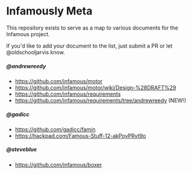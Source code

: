 # Infamously Meta
This repository exists to serve as a map to various documents for the Infamous project.

If you'd like to add your document to the list, just submit a PR or let @oldschooljarvis know.

##### @andrewreedy
* https://github.com/infamous/motor
* https://github.com/infamous/motor/wiki/Design-%28DRAFT%29
* https://github.com/infamous/requirements
* https://github.com/infamous/requirements/tree/andrewreedy (NEW!)

##### @gadicc
* https://github.com/gadicc/famin
* https://hackpad.com/Famous-Stuff-12-akPoyPRvt9o

##### @steveblue
* https://github.com/infamous/boxer
